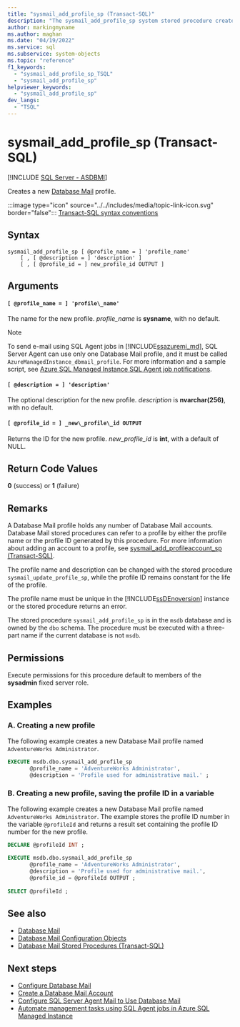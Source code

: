 ```yaml
---
title: "sysmail_add_profile_sp (Transact-SQL)"
description: "The sysmail_add_profile_sp system stored procedure created a new Database Mail profile in an instance of SQL Server or Azure SQL Managed Instance."
author: markingmyname
ms.author: maghan
ms.date: "04/19/2022"
ms.service: sql
ms.subservice: system-objects
ms.topic: "reference"
f1_keywords:
  - "sysmail_add_profile_sp_TSQL"
  - "sysmail_add_profile_sp"
helpviewer_keywords:
  - "sysmail_add_profile_sp"
dev_langs:
  - "TSQL"
---
```

# sysmail_add_profile_sp (Transact-SQL)
[!INCLUDE [SQL Server - ASDBMI](../../includes/applies-to-version/sql-asdbmi.md)]

  Creates a new [Database Mail](../../relational-databases/database-mail/database-mail.md) profile.  
  
 :::image type="icon" source="../../includes/media/topic-link-icon.svg" border="false"::: [Transact-SQL syntax conventions](../../t-sql/language-elements/transact-sql-syntax-conventions-transact-sql.md)  
  
## Syntax  
  
```syntaxsql 
sysmail_add_profile_sp [ @profile_name = ] 'profile_name'  
    [ , [ @description = ] 'description' ]  
    [ , [ @profile_id = ] new_profile_id OUTPUT ]  
```  

## Arguments  

#### `[ @profile_name = ] 'profile\_name'`
 The name for the new profile. *profile_name* is **sysname**, with no default.  
 
  > [!NOTE]  
  > To send e-mail using SQL Agent jobs in [!INCLUDE[ssazuremi_md](../../includes/ssazuremi_md.md)], SQL Server Agent can use only one Database Mail profile, and it must be called `AzureManagedInstance_dbmail_profile`. For more information and a sample script, see [Azure SQL Managed Instance SQL Agent job notifications](/azure/azure-sql/managed-instance/job-automation-managed-instance#sql-agent-job-notifications).
  
#### `[ @description = ] 'description'`
 The optional description for the new profile. *description* is **nvarchar(256)**, with no default.  
  
#### `[ @profile_id = ] _new\_profile\_id OUTPUT`
 Returns the ID for the new profile. *new_profile_id* is **int**, with a default of NULL.  
  
## Return Code Values  
 **0** (success) or **1** (failure)  
  
## Remarks  
 A Database Mail profile holds any number of Database Mail accounts. Database Mail stored procedures can refer to a profile by either the profile name or the profile ID generated by this procedure. For more information about adding an account to a profile, see [sysmail_add_profileaccount_sp &#40;Transact-SQL&#41;](../../relational-databases/system-stored-procedures/sysmail-add-profileaccount-sp-transact-sql.md).  
  
 The profile name and description can be changed with the stored procedure `sysmail_update_profile_sp`, while the profile ID remains constant for the life of the profile.  
  
 The profile name must be unique in the [!INCLUDE[ssDEnoversion](../../includes/ssdenoversion-md.md)] instance or the stored procedure returns an error.  
  
 The stored procedure `sysmail_add_profile_sp` is in the `msdb` database and is owned by the `dbo` schema. The procedure must be executed with a three-part name if the current database is not `msdb`.  
  
## Permissions  
 Execute permissions for this procedure default to members of the **sysadmin** fixed server role.  
  
## Examples  

### A. Creating a new profile
  
 The following example creates a new Database Mail profile named `AdventureWorks Administrator`.  
  
```sql  
EXECUTE msdb.dbo.sysmail_add_profile_sp  
       @profile_name = 'AdventureWorks Administrator',  
       @description = 'Profile used for administrative mail.' ;  
```  
  
### B. Creating a new profile, saving the profile ID in a variable
  
 The following example creates a new Database Mail profile named `AdventureWorks Administrator`. The example stores the profile ID number in the variable `@profileId` and returns a result set containing the profile ID number for the new profile.  
  
```sql  
DECLARE @profileId INT ;  
  
EXECUTE msdb.dbo.sysmail_add_profile_sp  
       @profile_name = 'AdventureWorks Administrator',  
       @description = 'Profile used for administrative mail.',  
       @profile_id = @profileId OUTPUT ;  
  
SELECT @profileId ;  
```  
  
## See also

- [Database Mail](../../relational-databases/database-mail/database-mail.md)   
- [Database Mail Configuration Objects](../../relational-databases/database-mail/database-mail-configuration-objects.md)   
- [Database Mail Stored Procedures &#40;Transact-SQL&#41;](../../relational-databases/system-stored-procedures/database-mail-stored-procedures-transact-sql.md)  

## Next steps

- [Configure Database Mail](../../relational-databases/database-mail/configure-database-mail.md)
- [Create a Database Mail Account](../../relational-databases/database-mail/create-a-database-mail-account.md)   
- [Configure SQL Server Agent Mail to Use Database Mail](../../relational-databases/database-mail/configure-sql-server-agent-mail-to-use-database-mail.md)
- [Automate management tasks using SQL Agent jobs in Azure SQL Managed Instance](/azure/azure-sql/managed-instance/job-automation-managed-instance)
